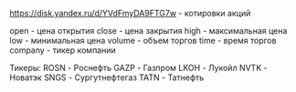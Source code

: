 https://disk.yandex.ru/d/YVdFmyDA9FTG7w - котировки акций

open - цена открытия
close - цена закрытия
high - максимальная цена
low - минимальная цена
volume - объем торгов
time - время торгов
company - тикер компании

Тикеры:
ROSN - Роснефть
GAZP - Газпром
LKOH - Лукойл
NVTK - Новатэк
SNGS - Сургутнефтегаз
TATN - Татнефть
